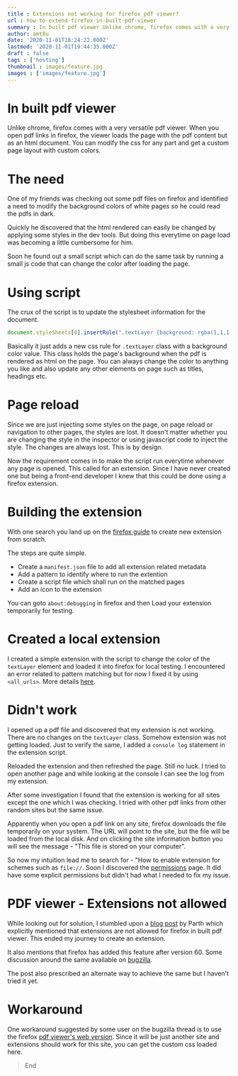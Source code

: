 ```yaml
---
title : Extensions not working for firefox pdf viewer?
url : how-to-extend-firefox-in-built-pdf-viewer
summary : In built pdf viewer Unlike chrome, firefox comes with a very versatile pdf viewer. When you open pdf links in firefox, the viewer loads the
author: amt8u
date: '2020-11-01T18:24:22.000Z'
lastmod: '2020-11-01T19:44:35.000Z'
draft : false
tags : ['hosting']
thumbnail : images/feature.jpg
images : ['images/feature.jpg']
---
```


# In built pdf viewer

Unlike chrome, firefox comes with a very versatile pdf viewer. When you open pdf links in firefox, the viewer loads the page with the pdf content but as an html document. You can modify the css for any part and get a custom page layout with custom colors.

# The need
One of my friends was checking out some pdf files on firefox and identified a need to modify the background colors of white pages so he could read the pdfs in dark.

Quickly he discovered that the html rendered can easily be changed by applying some styles in the dev tools. But doing this everytime on page load was becoming a little cumbersome for him.

Soon he found out a small script which can do the same task by running a small js code that can change the color after loading the page.

# Using script
The crux of the script is to update the stylesheet information for the document.
```js
document.styleSheets[0].insertRule(".textLayer {background: rgba(1,1,1,0.8);}", 1)
```
Basically it just adds a new css rule for `.textLayer` class with a background color value. This class holds the page's background when the pdf is rendered as html on the page. You can always change the color to anything you like and also update any other elements on page such as titles, headings etc.

# Page reload
Since we are just injecting some styles on the page, on page reload or navigation to other pages, the styles are lost. It doesn't matter whether you are changing the style in the inspector or using javascript code to inject the style. The changes are always lost. This is by design.

Now the requirement comes in to make the script run everytime whenever any page is opened. This called for an extension. Since I have never created one but being a front-end developer I knew that this could be done using a firefox extension.

# Building the extension
With one search you land up on the [firefox guide](https://developer.mozilla.org/en-US/docs/Mozilla/Add-ons/WebExtensions/Your_first_WebExtension) to create new extension from scratch.

The steps are quite simple. 
* Create a `manifest.json` file to add all extension related metadata
* Add a pattern to identify where to run the extention
* Create a script file which shall run on the matched pages
* Add an icon to the extension

You can goto `about:debugging` in firefox and then Load your extension temporarily for testing.

# Created a local extension
I created a simple extension with the script to change the color of the `textLayer` element and loaded it into firefox for local testing. I encountered an error related to pattern matching but for now I fixed it by using `<all_urls>`. More details [here](https://developer.mozilla.org/en-US/docs/Mozilla/Add-ons/WebExtensions/Match_patterns).

# Didn't work
I opened up a pdf file and discovered that my extension is not working. There are no changes on the `textLayer` class. Somehow extension was not getting loaded. Just to verify the same, I added a `console log` statement in the extension script.

Reloaded the extension and then refreshed the page. Still no luck. I tried to open another page and while looking at the console I can see the log from my extension.

After some investigation I found that the extension is working for all sites except the one which I was checking. I tried with other pdf links from other random sites but the same issue.

Apparently when you open a pdf link on any site, firefox downloads the file temporarily on your system. The URL will point to the site, but the file will be loaded from the local disk. And on clicking the site information button you will see the message - "This file is stored on your computer".

So now my intuition lead me to search for - "How to enable extension for schemes such as `file://`. Soon I discovered the [permissions](https://developer.mozilla.org/en-US/docs/Mozilla/Add-ons/WebExtensions/manifest.json/permissions) page. It did have some explicit permissions but didn't had what I needed to fix my issue.

# PDF viewer - Extensions not allowed
While looking out for solution, I stumbled upon a [blog post](https://pncnmnp.github.io/blogs/firefox-dark-mode.html#) by Parth which explicitly mentioned that extensions are not allowed for firefox in built pdf viewer. This ended my journey to create an extension.

It also mentions that firefox has added this feature after version 60. Some discussion around the same available on [bugzilla](https://bugzilla.mozilla.org/show_bug.cgi?id=1454760).

The post also prescribed an alternate way to achieve the same but I haven't tried it yet.

# Workaround
One workaround suggested by some user on the bugzilla thread is to use the firefox [pdf viewer's web version](https://mozilla.github.io/pdf.js/web/viewer.html). Since it will be just another site and extensions should work for this site, you can get the custom css loaded here.

> End